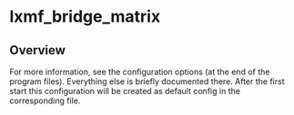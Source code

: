 # lxmf_bridge_matrix


## Overview

For more information, see the configuration options (at the end of the program files). Everything else is briefly documented there. After the first start this configuration will be created as default config in the corresponding file.
